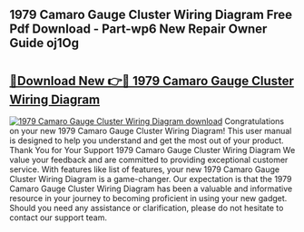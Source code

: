 ## 1979 Camaro Gauge Cluster Wiring Diagram Free Pdf Download - Part-wp6 New Repair Owner Guide oj1Og

# <h2><a href="http://dfsok1.blite.top/?on=1979+Camaro+Gauge+Cluster+Wiring+Diagram">🔗Download New 👉🔴 1979 Camaro Gauge Cluster Wiring Diagram</a></h2>

[![1979 Camaro Gauge Cluster Wiring Diagram download](https://i.imgur.com/lujVjoI.png)](http://dfsok1.blite.top/?on=1979+Camaro+Gauge+Cluster+Wiring+Diagram)
Congratulations on your new 1979 Camaro Gauge Cluster Wiring Diagram! This user manual is designed to help you understand and get the most out of your product. Thank You for Your Support 1979 Camaro Gauge Cluster Wiring Diagram We value your feedback and are committed to providing exceptional customer service. With features like list of features, your new 1979 Camaro Gauge Cluster Wiring Diagram is a game-changer. Our expectation is that the 1979 Camaro Gauge Cluster Wiring Diagram has been a valuable and informative resource in your journey to becoming proficient in using your new gadget. Should you need any assistance or clarification, please do not hesitate to contact our support team.
